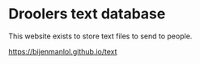 # Droolers text database

This website exists to store text files to send to people.

https://bijenmanlol.github.io/text
